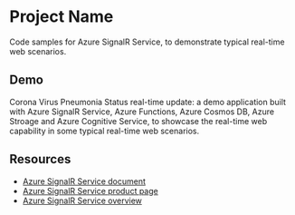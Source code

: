 # Project Name

Code samples for Azure SignalR Service, to demonstrate typical real-time web scenarios.

## Demo

Corona Virus Pneumonia Status real-time update: a demo application built with Azure SignalR Service, Azure Functions, Azure Cosmos DB, Azure Stroage and Azure Cognitive Service, to showcase the real-time web capability in some typical real-time web scenarios.

## Resources

- [Azure SignalR Service document](https://aka.ms/signalr_service_doc)
- [Azure SignalR Service product page](https://azure.microsoft.com/services/signalr-service/)
- [Azure SignalR Service overview](https://dotnet.microsoft.com/apps/aspnet/signalr/service)

